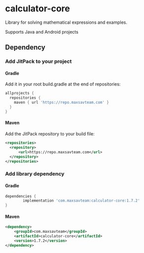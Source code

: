 # calculator-core
Library for solving mathematical expressions and examples.

Supports Java and Android projects

## Dependency
### Add JitPack to your project
#### Gradle  
Add it in your root build.gradle at the end of repositories:
```groovy
allprojects {
  repositories {
    maven { url 'https://repo.maxsavteam.com' }
  }
}
```
#### Maven
Add the JitPack repository to your build file:
```xml
<repositories>
  <repository>
      <url>https://repo.maxsavteam.com</url>
  </repository>
</repositories>
```
### Add library dependency
#### Gradle
```groovy
dependencies {
        implementation 'com.maxsavteam:calculator-core:1.7.2'
}
```
#### Maven
```xml
<dependency>
    <groupId>com.maxsavteam</groupId>
    <artifactId>calculator-core</artifactId>
    <version>1.7.2</version>
</dependency>
```

